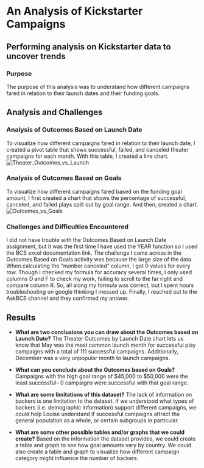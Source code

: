 # An Analysis of Kickstarter Campaigns
## Performing analysis on Kickstarter data to uncover trends

### Purpose
The purpose of this analysis was to understand how different campaigns fared in relation to their launch dates and their funding goals.

## Analysis and Challenges

### Analysis of Outcomes Based on Launch Date
To visualize how different campaigns fared in relation to their launch date, I created a pivot table that shows successful, failed, and canceled theater campaigns for each month. With this table, I created a line chart.
![Theater_Outcomes_vs_Launch](https://user-images.githubusercontent.com/103080942/162129674-61a6cc24-8133-41ae-a479-9e07504edc47.png)

### Analysis of Outcomes Based on Goals
To visualize how different campaigns fared based on the funding goal amount, I first created a chart that shows the percentage of successful, canceled, and failed plays split out by goal range. And then, created a chart.
![Outcomes_vs_Goals](https://user-images.githubusercontent.com/103080942/162129895-88b5ef60-9a3c-45da-afa1-924a23a6da67.png)


### Challenges and Difficulties Encountered
I did not have trouble with the Outcomes Based on Launch Date assignment, but it was the first time I have used the YEAR function so I used the BCS excel documentation link. 
The challenge I came across in the Outcomes Based on Goals activity was because the large size of the data. When calculating the “number canceled” column, I got 0 values for every row. Though I checked my formula for accuracy several times, I only used columns D and F to check my work, failing to scroll to the far right and compare column R. So, all along my formula was correct, but I spent hours troubleshooting on google thinking I messed up. Finally, I reached out to the AskBCS channel and they confirmed my answer. 

## Results

- **What are two conclusions you can draw about the Outcomes based on Launch Date?**
The Theater Outcomes by Launch Date chart lets us know that May was the most common launch month for successful play campaigns with a total of 111 successful campaigns. Additionally, December was a very unpopular month to launch campaigns.

- **What can you conclude about the Outcomes based on Goals?** Campaigns with the high goal range of $45,000 to $50,000 were the least successful– 0 campaigns were successful with that goal range.

- **What are some limitations of this dataset?** The lack of information on backers is one limitation to the dataset. If we understood what types of backers (i.e. demographic information) support different campaigns, we could help Louise understand if successful campaigns attract the general population as a whole, or certain subgroups in particular.

- **What are some other possible tables and/or graphs that we could create?** Based on the information the dataset provides, we could create a table and graph to see how goal amounts vary by country. We could also create a table and graph to visualize how different campaign category might influence the number of backers.
